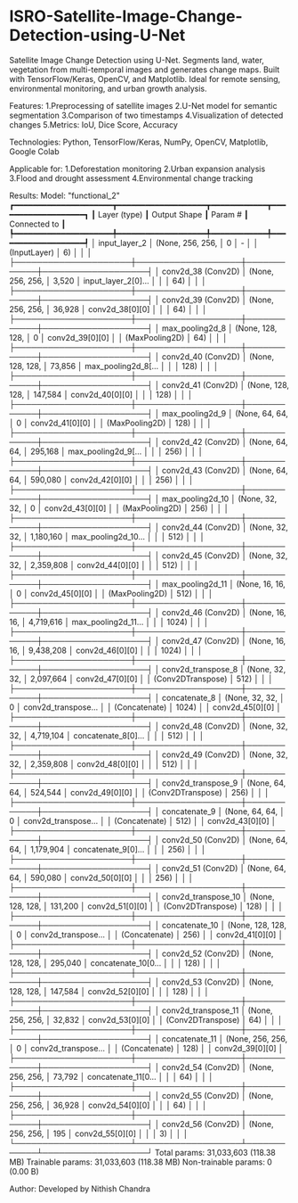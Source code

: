 # ISRO-Satellite-Image-Change-Detection-using-U-Net
Satellite Image Change Detection using U-Net. Segments land, water, vegetation from multi-temporal images and generates change maps. Built with TensorFlow/Keras, OpenCV, and Matplotlib. Ideal for remote sensing, environmental monitoring, and urban growth analysis.

Features:
1.Preprocessing of satellite images
2.U-Net model for semantic segmentation
3.Comparison of two timestamps
4.Visualization of detected changes
5.Metrics: IoU, Dice Score, Accuracy

Technologies:
Python, TensorFlow/Keras, NumPy, OpenCV, Matplotlib, Google Colab

Applicable for:
1.Deforestation monitoring
2.Urban expansion analysis
3.Flood and drought assessment
4.Environmental change tracking

Results:
Model: "functional_2"
┏━━━━━━━━━━━━━━━━━━━━━┳━━━━━━━━━━━━━━━━━━━┳━━━━━━━━━━━━┳━━━━━━━━━━━━━━━━━━━┓
┃ Layer (type)        ┃ Output Shape      ┃    Param # ┃ Connected to      ┃
┡━━━━━━━━━━━━━━━━━━━━━╇━━━━━━━━━━━━━━━━━━━╇━━━━━━━━━━━━╇━━━━━━━━━━━━━━━━━━━┩
│ input_layer_2       │ (None, 256, 256,  │          0 │ -                 │
│ (InputLayer)        │ 6)                │            │                   │
├─────────────────────┼───────────────────┼────────────┼───────────────────┤
│ conv2d_38 (Conv2D)  │ (None, 256, 256,  │      3,520 │ input_layer_2[0]… │
│                     │ 64)               │            │                   │
├─────────────────────┼───────────────────┼────────────┼───────────────────┤
│ conv2d_39 (Conv2D)  │ (None, 256, 256,  │     36,928 │ conv2d_38[0][0]   │
│                     │ 64)               │            │                   │
├─────────────────────┼───────────────────┼────────────┼───────────────────┤
│ max_pooling2d_8     │ (None, 128, 128,  │          0 │ conv2d_39[0][0]   │
│ (MaxPooling2D)      │ 64)               │            │                   │
├─────────────────────┼───────────────────┼────────────┼───────────────────┤
│ conv2d_40 (Conv2D)  │ (None, 128, 128,  │     73,856 │ max_pooling2d_8[… │
│                     │ 128)              │            │                   │
├─────────────────────┼───────────────────┼────────────┼───────────────────┤
│ conv2d_41 (Conv2D)  │ (None, 128, 128,  │    147,584 │ conv2d_40[0][0]   │
│                     │ 128)              │            │                   │
├─────────────────────┼───────────────────┼────────────┼───────────────────┤
│ max_pooling2d_9     │ (None, 64, 64,    │          0 │ conv2d_41[0][0]   │
│ (MaxPooling2D)      │ 128)              │            │                   │
├─────────────────────┼───────────────────┼────────────┼───────────────────┤
│ conv2d_42 (Conv2D)  │ (None, 64, 64,    │    295,168 │ max_pooling2d_9[… │
│                     │ 256)              │            │                   │
├─────────────────────┼───────────────────┼────────────┼───────────────────┤
│ conv2d_43 (Conv2D)  │ (None, 64, 64,    │    590,080 │ conv2d_42[0][0]   │
│                     │ 256)              │            │                   │
├─────────────────────┼───────────────────┼────────────┼───────────────────┤
│ max_pooling2d_10    │ (None, 32, 32,    │          0 │ conv2d_43[0][0]   │
│ (MaxPooling2D)      │ 256)              │            │                   │
├─────────────────────┼───────────────────┼────────────┼───────────────────┤
│ conv2d_44 (Conv2D)  │ (None, 32, 32,    │  1,180,160 │ max_pooling2d_10… │
│                     │ 512)              │            │                   │
├─────────────────────┼───────────────────┼────────────┼───────────────────┤
│ conv2d_45 (Conv2D)  │ (None, 32, 32,    │  2,359,808 │ conv2d_44[0][0]   │
│                     │ 512)              │            │                   │
├─────────────────────┼───────────────────┼────────────┼───────────────────┤
│ max_pooling2d_11    │ (None, 16, 16,    │          0 │ conv2d_45[0][0]   │
│ (MaxPooling2D)      │ 512)              │            │                   │
├─────────────────────┼───────────────────┼────────────┼───────────────────┤
│ conv2d_46 (Conv2D)  │ (None, 16, 16,    │  4,719,616 │ max_pooling2d_11… │
│                     │ 1024)             │            │                   │
├─────────────────────┼───────────────────┼────────────┼───────────────────┤
│ conv2d_47 (Conv2D)  │ (None, 16, 16,    │  9,438,208 │ conv2d_46[0][0]   │
│                     │ 1024)             │            │                   │
├─────────────────────┼───────────────────┼────────────┼───────────────────┤
│ conv2d_transpose_8  │ (None, 32, 32,    │  2,097,664 │ conv2d_47[0][0]   │
│ (Conv2DTranspose)   │ 512)              │            │                   │
├─────────────────────┼───────────────────┼────────────┼───────────────────┤
│ concatenate_8       │ (None, 32, 32,    │          0 │ conv2d_transpose… │
│ (Concatenate)       │ 1024)             │            │ conv2d_45[0][0]   │
├─────────────────────┼───────────────────┼────────────┼───────────────────┤
│ conv2d_48 (Conv2D)  │ (None, 32, 32,    │  4,719,104 │ concatenate_8[0]… │
│                     │ 512)              │            │                   │
├─────────────────────┼───────────────────┼────────────┼───────────────────┤
│ conv2d_49 (Conv2D)  │ (None, 32, 32,    │  2,359,808 │ conv2d_48[0][0]   │
│                     │ 512)              │            │                   │
├─────────────────────┼───────────────────┼────────────┼───────────────────┤
│ conv2d_transpose_9  │ (None, 64, 64,    │    524,544 │ conv2d_49[0][0]   │
│ (Conv2DTranspose)   │ 256)              │            │                   │
├─────────────────────┼───────────────────┼────────────┼───────────────────┤
│ concatenate_9       │ (None, 64, 64,    │          0 │ conv2d_transpose… │
│ (Concatenate)       │ 512)              │            │ conv2d_43[0][0]   │
├─────────────────────┼───────────────────┼────────────┼───────────────────┤
│ conv2d_50 (Conv2D)  │ (None, 64, 64,    │  1,179,904 │ concatenate_9[0]… │
│                     │ 256)              │            │                   │
├─────────────────────┼───────────────────┼────────────┼───────────────────┤
│ conv2d_51 (Conv2D)  │ (None, 64, 64,    │    590,080 │ conv2d_50[0][0]   │
│                     │ 256)              │            │                   │
├─────────────────────┼───────────────────┼────────────┼───────────────────┤
│ conv2d_transpose_10 │ (None, 128, 128,  │    131,200 │ conv2d_51[0][0]   │
│ (Conv2DTranspose)   │ 128)              │            │                   │
├─────────────────────┼───────────────────┼────────────┼───────────────────┤
│ concatenate_10      │ (None, 128, 128,  │          0 │ conv2d_transpose… │
│ (Concatenate)       │ 256)              │            │ conv2d_41[0][0]   │
├─────────────────────┼───────────────────┼────────────┼───────────────────┤
│ conv2d_52 (Conv2D)  │ (None, 128, 128,  │    295,040 │ concatenate_10[0… │
│                     │ 128)              │            │                   │
├─────────────────────┼───────────────────┼────────────┼───────────────────┤
│ conv2d_53 (Conv2D)  │ (None, 128, 128,  │    147,584 │ conv2d_52[0][0]   │
│                     │ 128)              │            │                   │
├─────────────────────┼───────────────────┼────────────┼───────────────────┤
│ conv2d_transpose_11 │ (None, 256, 256,  │     32,832 │ conv2d_53[0][0]   │
│ (Conv2DTranspose)   │ 64)               │            │                   │
├─────────────────────┼───────────────────┼────────────┼───────────────────┤
│ concatenate_11      │ (None, 256, 256,  │          0 │ conv2d_transpose… │
│ (Concatenate)       │ 128)              │            │ conv2d_39[0][0]   │
├─────────────────────┼───────────────────┼────────────┼───────────────────┤
│ conv2d_54 (Conv2D)  │ (None, 256, 256,  │     73,792 │ concatenate_11[0… │
│                     │ 64)               │            │                   │
├─────────────────────┼───────────────────┼────────────┼───────────────────┤
│ conv2d_55 (Conv2D)  │ (None, 256, 256,  │     36,928 │ conv2d_54[0][0]   │
│                     │ 64)               │            │                   │
├─────────────────────┼───────────────────┼────────────┼───────────────────┤
│ conv2d_56 (Conv2D)  │ (None, 256, 256,  │        195 │ conv2d_55[0][0]   │
│                     │ 3)                │            │                   │
└─────────────────────┴───────────────────┴────────────┴───────────────────┘
 Total params: 31,033,603 (118.38 MB)
 Trainable params: 31,033,603 (118.38 MB)
 Non-trainable params: 0 (0.00 B)

Author:
Developed by Nithish Chandra

